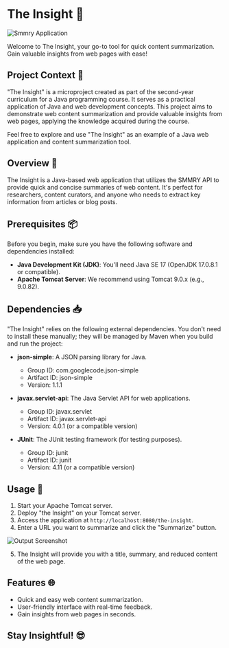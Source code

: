 # The Insight 🔦
 
![Smmry Application](https://github.com/Satharva2004/the-Insight/assets/84018291/f9c1eddc-6dee-45af-a357-b93ba6e7f390)

Welcome to The Insight, your go-to tool for quick content summarization. Gain valuable insights from web pages with ease!

## Project Context 📑

"The Insight" is a microproject created as part of the second-year curriculum for a Java programming course. It serves as a practical application of Java and web development concepts. This project aims to demonstrate web content summarization and provide valuable insights from web pages, applying the knowledge acquired during the course.

Feel free to explore and use "The Insight" as an example of a Java web application and content summarization tool.

## Overview 👀

The Insight is a Java-based web application that utilizes the SMMRY API to provide quick and concise summaries of web content. It's perfect for researchers, content curators, and anyone who needs to extract key information from articles or blog posts.

## Prerequisites 📦

Before you begin, make sure you have the following software and dependencies installed:

- **Java Development Kit (JDK)**: You'll need Java SE 17 (OpenJDK 17.0.8.1 or compatible).
- **Apache Tomcat Server**: We recommend using Tomcat 9.0.x (e.g., 9.0.82).

## Dependencies 📥

"The Insight" relies on the following external dependencies. You don't need to install these manually; they will be managed by Maven when you build and run the project:

- **json-simple**: A JSON parsing library for Java.
  - Group ID: com.googlecode.json-simple
  - Artifact ID: json-simple
  - Version: 1.1.1

- **javax.servlet-api**: The Java Servlet API for web applications.
  - Group ID: javax.servlet
  - Artifact ID: javax.servlet-api
  - Version: 4.0.1 (or a compatible version)

- **JUnit**: The JUnit testing framework (for testing purposes).
  - Group ID: junit
  - Artifact ID: junit
  - Version: 4.11 (or a compatible version)
 
## Usage 🚀

1. Start your Apache Tomcat server.
2. Deploy "the Insight" on your Tomcat server.
3. Access the application at `http://localhost:8080/the-insight`.
4. Enter a URL you want to summarize and click the "Summarize" button.

![Output Screenshot](https://github.com/Satharva2004/the-Insight/assets/84018291/e2f79ddd-b5e9-483f-874a-7243c74a0f9e)


5. The Insight will provide you with a title, summary, and reduced content of the web page.

## Features 🌐

- Quick and easy web content summarization.
- User-friendly interface with real-time feedback.
- Gain insights from web pages in seconds.

## Stay Insightful! 😎
